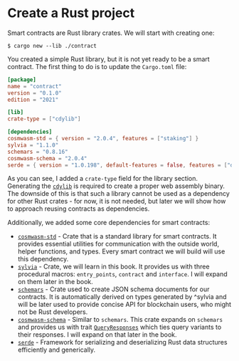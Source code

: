 # Create a Rust project

Smart contracts are Rust library crates. We will start with creating one:

```shell
$ cargo new --lib ./contract
```

You created a simple Rust library, but it is not yet ready to be a smart contract.
The first thing to do is to update the `Cargo.toml` file:

```toml
[package]
name = "contract"
version = "0.1.0"
edition = "2021"

[lib]
crate-type = ["cdylib"]

[dependencies]
cosmwasm-std = { version = "2.0.4", features = ["staking"] }
sylvia = "1.1.0"
schemars = "0.8.16"
cosmwasm-schema = "2.0.4"
serde = { version = "1.0.198", default-features = false, features = ["derive"] }
```

As you can see, I added a `crate-type` field for the library section.
Generating the [`cdylib`](https://doc.rust-lang.org/reference/linkage.html) is
required to create a proper web assembly binary.
The downside of this is that such a library cannot be used as a dependency
for other Rust crates - for now, it is not needed, but later we will show
how to approach reusing contracts as dependencies.

Additionally, we added some core dependencies for smart contracts:
- [`cosmwasm-std`](https://docs.rs/cosmwasm-std/1.3.1/cosmwasm_std/) - Crate that is a
standard library for smart contracts. It provides essential utilities for communication with the
outside world, helper functions, and types. Every smart contract we will build will
use this dependency.
- [`sylvia`](https://docs.rs/sylvia/latest/sylvia/) - Crate, we will learn in this
book. It provides us with three procedural macros: `entry_points`, `contract` and `interface`.
I will expand on them later in the book. 
- [`schemars`](https://docs.rs/schemars/0.8.12/schemars/index.html) - Crate used to create JSON
schema documents for our contracts. It is automatically derived on types generated by
^sylvia and will be later used to provide concise API for blockchain users, who might not be Rust developers.
- [`cosmwasm-schema`](https://docs.rs/cosmwasm-schema/1.3.1/cosmwasm_schema/) - Similar to `schemars`.
This crate expands on `schemars` and provides us with trait 
[`QueryResponses`](https://docs.rs/cosmwasm-schema/1.3.1/cosmwasm_schema/trait.QueryResponses.html) 
which ties query variants to their responses. I will expand on that later in the book.
- [`serde`](https://docs.rs/serde/1.0.180/serde/) - Framework for serializing and deserializing
Rust data structures efficiently and generically.
